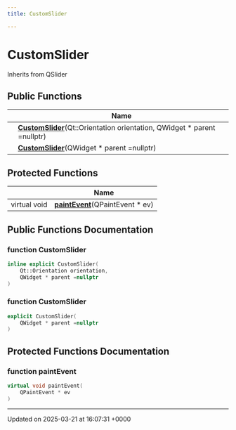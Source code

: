 ```yaml
---
title: CustomSlider

---
```


# CustomSlider





Inherits from QSlider

## Public Functions

|                | Name           |
| -------------- | -------------- |
| | **[CustomSlider](../Classes/classCustomSlider.md#function-customslider)**(Qt::Orientation orientation, QWidget * parent =nullptr) |
| | **[CustomSlider](../Classes/classCustomSlider.md#function-customslider)**(QWidget * parent =nullptr) |

## Protected Functions

|                | Name           |
| -------------- | -------------- |
| virtual void | **[paintEvent](../Classes/classCustomSlider.md#function-paintevent)**(QPaintEvent * ev) |

## Public Functions Documentation

### function CustomSlider

```cpp
inline explicit CustomSlider(
    Qt::Orientation orientation,
    QWidget * parent =nullptr
)
```


### function CustomSlider

```cpp
explicit CustomSlider(
    QWidget * parent =nullptr
)
```


## Protected Functions Documentation

### function paintEvent

```cpp
virtual void paintEvent(
    QPaintEvent * ev
)
```


-------------------------------

Updated on 2025-03-21 at 16:07:31 +0000